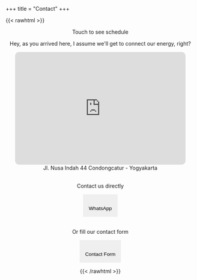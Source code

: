 +++
title = "Contact"
+++

{{< rawhtml >}}

<span id="schedule"></span>

<style>

  .responsive-iframe {
  position: realtive;
  top: 0;
  left: 0;
  bottom: 0;
  right: 0;
  width: 90%;
  height: 300px;
  border: none;
  border-radius: 10px;
}

.accordion {
  cursor: pointer;
  border: none;
  outline: none;
  transition: 0.4s;
  display: flex;
  flex-direction: column;
  align-items: center;
  padding: 15px;
}

.panel {
  display: none;
  overflow: hidden;
  border: thin solid;
  margin: 25px;
  width: 270px;
  border-radius: 10px;
}

.input {
  resize: none;
  width: 220px;
  height: 30px;
  border: thin solid;
  border-radius: 5px;
  text-align: center;
  opacity: 0.75;
}

.message {
  resize: none;
  width: 220px;
  height: 100px;
  border: thin solid;
  border-radius: 5px;
  opacity: 0.75;
}

select {
  padding: 5px;
  margin: 5px;
  opacity: 0.75;
  border: thin solid;
  border-radius: 5px;
  text-align-last:center;
}

.date {
  padding: 5px;
  margin: 5px;
  opacity: 0.75;
  border: thin solid;
  border-radius: 5px;
  text-align-last:center;
  height: 30px;
}

</style>

<div align="center">

<lottie-player onClick="window.open('https://calendar.google.com/calendar/embed?src=fikriazh%40gmail.com&ctz=Asia%2FJakarta');"  src="/lottie/contact.json"  background="transparent"  speed="0.5"  style="width: 200px; height: 200px; cursor: grab; margin-bottom: -30px"  loop  autoplay></lottie-player>
<span class="post-info">Touch to see schedule</span>

<p>Hey, as you arrived here, I assume we'll get to connect our energy, right?</p>

<div>
<iframe class="responsive-iframe" src="https://www.google.com/maps/embed?pb=!1m18!1m12!1m3!1d3953.3023469240125!2d110.4067709143761!3d-7.757723579079995!2m3!1f0!2f0!3f0!3m2!1i1024!2i768!4f13.1!3m3!1m2!1s0x2e7a599c06dcbe05%3A0x6d8d95b17734ad62!2sJl.%20Nusa%20Indah%20No.44%2C%20Ngringin%2C%20Condongcatur%2C%20Kec.%20Depok%2C%20Kabupaten%20Sleman%2C%20Daerah%20Istimewa%20Yogyakarta%2055281!5e0!3m2!1sen!2sid!4v1612567300984!5m2!1sen!2sid"></iframe>
</div>
Jl. Nusa Indah 44 Condongcatur - Yogyakarta

<br>
<br>

<p>Contact us directly</p>

<span>

  <button onclick="wa()" class="accordion">
    <i class="fab fa-whatsapp fa-2x"></i>
    <br />
    WhatsApp
  </button>
  
</span>

</br>

<p>Or fill our contact form</p>

<div align="Center">

  <button class="accordion">
  <i class="far fa-file-alt fa-2x"></i>
  <br />
      Contact Form
  </button>

  <div class="panel">
    
  <!-- method="POST" data-netlify="true" -->

  <form name="Hello" onsubmit="alert('Thanks! We have received your data')" action="/">
  <p>
    <label>Full Name
    <br>
    <input type="text" name="Name" required class="input" placeholder="Your name..."/></label>   
  </p>

  <p>
    <label>ID ( Phone / Mail )
    <br>
    <input type="text" name="ID" required class="input" placeholder="Or put session ID"/></label>
  </p>

  <label for="need">What's your needs?</label>
    <br />
    <select id="need" name="list" form="Hello" onchange="showDiv(this)">
      <option id="none" selected disabled hidden>Choose your need</option> 
      <option id="consultation">Consultation</option>
      <option id="therapy">Therapy</option>
      <option id="testimony">Testimony</option>
      <option id="hi">Just say hi...</option>
    </select>

 <div id="date_div" style="display: none;">
  <p>
  <label for="choose">Choose the date</label>
  <br>
  <input type="date" id="date_therapy" name="date_therapy" class="date">
  <br />
  <label for="need" class="post-info"><a href="#schedule">See schedule</a></label>
  </p>
  </div>

  <div id="akasha" style="display: none;">
  <p>
  <label for="choose">Choose the date</label>
  </p>
  </div>

  <p>
    <label>Message
    <br>
    <textarea name="Message" required class="message" ></textarea></label>
  </p>

  <p>
    <button type="submit">
      <i class="far fa-share-square"></i>
      &nbsp;
      Send
    </button>
  </p>

  </form>

</div>

</div>

<script>

// toggle date

function showDiv(elem){
      if(elem.value == 'Therapy'){
        document.getElementById('date_div').style.display = "block";
       } 
      else{ 
        document.getElementById('date_div').style.display = "none";
      }
      
    }

</script>

<script>

// form toggle

var acc = document.getElementsByClassName("accordion");
var i;

for (i = 0; i < acc.length; i++) {
  acc[i].addEventListener("click", function() {
    this.classList.toggle("active");
    var panel = this.nextElementSibling;
    if (panel.style.display === "block") {
      panel.style.display = "none";
    } else {
      panel.style.display = "block";
    }
  });
}

</script>

<script>

// whatsapp button

function wa() {
    var txt;
        if (confirm("You'll be directed to our WhatsApp")) {
        window.open("https://wa.link/do79yu");
        } else {
        txt = "";
        }
}

</script>

<script src="/fa.js" crossorigin="anonymous"> // fontawesome </script>

{{< /rawhtml >}}